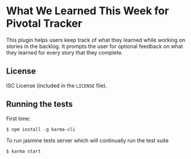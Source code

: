 # What We Learned This Week for Pivotal Tracker

This plugin helps users keep track of what they learned while working on stories in the backlog. It prompts the user for
optional feedback on what they learned for every story that they complete.

## License

ISC License (included in the `LICENSE` file).

## Running the tests

First time:

```
$ npm install -g karma-cli
```

To run jasmine tests server which will continually run the test suite
```
$ karma start
```
